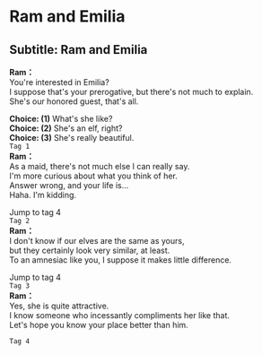 # Ram and Emilia

  
## Subtitle: Ram and Emilia
  
**Ram：**  
You're interested in Emilia?  
I suppose that's your prerogative, but there's not much to explain.  
She's our honored guest, that's all.  
  
**Choice: (1)**  What's she like?  
**Choice: (2)**  She's an elf, right?  
**Choice: (3)**  She's really beautiful.  
`Tag 1`  
**Ram：**  
As a maid, there's not much else I can really say.  
I'm more curious about what you think of her.  
Answer wrong, and your life is...  
 Haha. I'm kidding.  
  
Jump to tag 4  
`Tag 2`  
**Ram：**  
I don't know if our elves are the same as yours,  
but they certainly look very similar, at least.  
To an amnesiac like you, I suppose it makes little difference.  
  
Jump to tag 4  
`Tag 3`  
**Ram：**  
Yes, she is quite attractive.  
I know someone who incessantly compliments her like that.  
Let's hope you know your place better than him.  
  
`Tag 4`  
